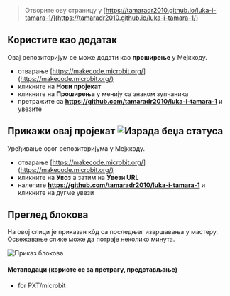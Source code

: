 
> Отворите ову страницу у [https://tamaradr2010.github.io/luka-i-tamara-1/](https://tamaradr2010.github.io/luka-i-tamara-1/)

## Користите као додатак

Овај репозиторијум се може додати као **проширење** у Мејккоду.

* отварање [https://makecode.microbit.org/](https://makecode.microbit.org/)
* кликните на **Нови пројекат**
* кликните на **Проширења** у менију са знаком зупчаника
* претражите са **https://github.com/tamaradr2010/luka-i-tamara-1** и увезите

## Прикажи овај пројекат ![Израда беџа статуса](https://github.com/tamaradr2010/luka-i-tamara-1/workflows/MakeCode/badge.svg)

Уређивање овог репозиторијума у Мејккоду.

* отварање [https://makecode.microbit.org/](https://makecode.microbit.org/)
* кликните на **Увоз** а затим на **Увези URL**
* налепите **https://github.com/tamaradr2010/luka-i-tamara-1** и кликните на дугме увези

## Преглед блокова

На овој слици је приказан кôд са последњег извршавања у мастеру.
Освежавање слике може да потраје неколико минута.

![Приказ блокова](https://github.com/tamaradr2010/luka-i-tamara-1/raw/master/.github/makecode/blocks.png)

#### Метаподаци (користе се за претрагу, представљање)

* for PXT/microbit
<script src="https://makecode.com/gh-pages-embed.js"></script><script>makeCodeRender("{{ site.makecode.home_url }}", "{{ site.github.owner_name }}/{{ site.github.repository_name }}");</script>
